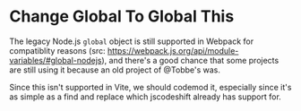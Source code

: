 # Change Global To Global This

The legacy Node.js `global` object is still supported in Webpack for compatiblity reasons (src: https://webpack.js.org/api/module-variables/#global-nodejs), and there's a good chance that some projects are still using it because an old project of @Tobbe's was.

Since this isn't supported in Vite, we should codemod it, especially since it's as simple as a find and replace which jscodeshift already has support for.
